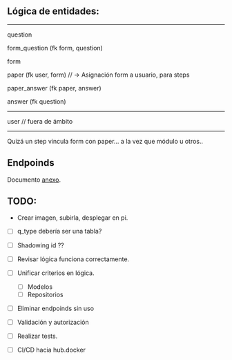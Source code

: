
## Lógica de entidades:

---

question

form_question (fk form, question)

form

paper (fk user, form) // -> Asignación form a usuario, para steps

paper_answer (fk paper, answer)

answer (fk question)

---

user // fuera de ámbito

---

Quizá un step vincula form con paper... a la vez que módulo u otros..

## Endpoinds

Documento [anexo](./README-endpoinds.md).

## TODO:

- Crear imagen, subirla, desplegar en pi.

- [ ] q_type debería ser una tabla?
- [ ] Shadowing id ??

- [ ] Revisar lógica funciona correctamente.
- [ ] Unificar criterios en lógica.
  - [ ] Modelos
  - [ ] Repositorios
- [ ] Eliminar endpoinds sin uso
- [ ] Validación y autorización
- [ ] Realizar tests.

- [ ] CI/CD hacia hub.docker
